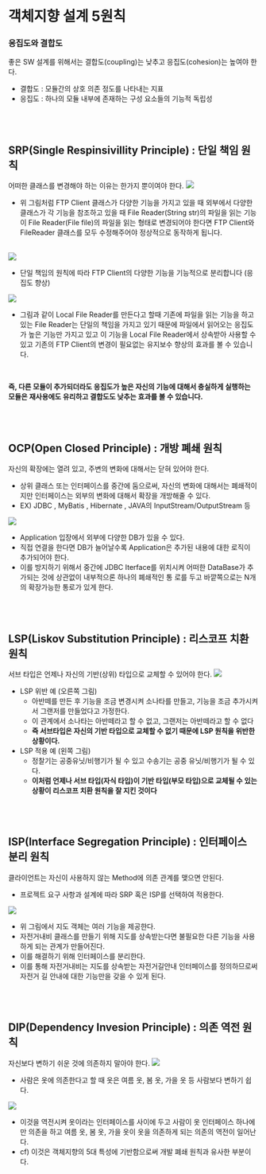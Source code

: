 # 객체지향 설계 5원칙 <SOLID>

### 응집도와 결합도
좋은 SW 설계를 위해서는 결합도(coupling)는 낮추고 응집도(cohesion)는 높여야 한다.

- 결합도 : 모듈간의  상호 의존 정도를 나타내는 지표
- 응집도 : 하나의 모듈 내부에 존재하는 구성 요소들의 기능적 독립성

<br><br>

## SRP(Single Respinsivillity Principle) : 단일 책임 원칙
어떠한 클래스를 변경해야 하는 이유는 한가지 뿐이여야 한다.
<img src="./img/SRP.PNG">
- 위 그림처럼 FTP Client 클래스가 다양한 기능을 가지고 있을 때 외부에서 다양한 클래스가 각 기능을 참조하고 있을 때 File Reader(String str)의 파일을 읽는 기능이 File Reader(File file)의 파일을 읽는 형태로 변경되어야 한다면 FTP Client와 FileReader 클래스를 모두 수정해주어야 정상적으로 동작하게 됩니다. 

<br>
 
<img src="./img/SRP2.PNG">

- 단일 책임의 원칙에 따라 FTP Client의 다양한 기능을 기능적으로 분리합니다 (응집도 향상)

<img src="./img/SRP3.PNG">

- 그림과 같이 Local File Reader를 만든다고 할때 기존에 파일을 읽는 기능을 하고 있는 File Reader는 단일의 책임을 가지고 있기 때문에 파일에서 읽어오는 응집도가 높은 기능만 가지고 있고 이 기능을 Local File Reader에서 상속받아 사용할 수 있고 기존의 FTP Client의 변경이 필요없는 유지보수 향상의 효과를 볼 수 있습니다.

<br>

**즉, 다른 모듈이 추가되더라도 응집도가 높은 자신의 기능에 대해서 충실하게 실행하는 모듈은 재사용에도 유리하고 결합도도 낮추는 효과를 볼 수 있습니다.**

<br><br>

## OCP(Open Closed Principle) : 개방 폐쇄 원칙
자신의 확장에는 열려 있고, 주변의 변화에 대해서는 닫혀 있어야 한다. 
- 상위 클래스 또는 인터페이스를 중간에 둠으로써, 자신의 변화에 대해서는 폐쇄적이지만 인터페이스는 외부의 변화에 대해서 확장을 개방해줄 수 있다.
- EX) JDBC , MyBatis , Hibernate , JAVA의 InputStream/OutputStream 등

<img src="./img/OCP.PNG">

- Application 입장에서 외부에 다양한 DB가 있을 수 있다.<br>
- 직접 연결을 한다면 DB가 늘어날수록 Application은 추가된 내용에 대한 로직이 추가되어야 한다.<br>
- 이를 방지하기 위해서 중간에 JDBC Iterface를 위치시켜 어떠한 DataBase가 추가되는 것에 상관없이 내부적으론 하나의 폐쇄적인 통 로를 두고 바깥쪽으로는 N개의 확장가능한 통로가 있게 한다.



<br><br>

## LSP(Liskov Substitution Principle) : 리스코프 치환 원칙
서브 타입은 언제나 자신의 기반(상위) 타입으로 교체할 수 있어야 한다.
<img src="./img/LSP.PNG">
- LSP 위반 예 (오른쪽 그림) 
  - 아반떼를 만든 후 기능을 조금 변경시켜 소나타를 만들고, 기능을 조금 추가시켜서 그랜저를 만들었다고 가정한다.
  - 이 관계에서 소나타는 아반떼라고 할 수 없고, 그랜저는 아반떼라고 할 수 없다
  - **즉 서브타입은 자신의 기반 타입으로 교체할 수 없기 때문에 LSP 원칙을 위반한 상황이다.**
- LSP 적용 예 (왼쪽 그림)
  - 정찰기는 공중유닛/비행기가 될 수 있고 수송기는 공중 유닛/비행기가 될 수 있다.
  - **이처럼 언제나 서브 타입(자식 타입)이 기반 타입(부모 타입)으로 교체될 수 있는 상황이 리스코프 치환 원칙을 잘 지킨 것이다**
  
<br><br>

## ISP(Interface Segregation Principle) : 인터페이스 분리 원칙
클라이언트는 자신이 사용하지 않는 Method에 의존 관계를 맺으면 안된다.<br>
- 프로젝트 요구 사항과 설계에 따라 SRP 혹은 ISP를 선택하여 적용한다.

<img src="./img/ISP.PNG">

- 위 그림에서 지도 객체는 여러 기능을 제공한다.<br>
- 자전거내비 클래스를 만들기 위해 지도를 상속받는다면 불필요한 다른 기능을 사용하게 되는 관계가 만들어진다. <br>
- 이를 해결하기 위해 인터페이스를 분리한다. <br>
- 이를 통해 자전거내비는 지도를 상속받는 자전거길안내 인터페이스를 정의하므로써 자전거 길 안내에 대한 기능만을 갖을 수 있게 된다.


<br><br>

## DIP(Dependency Invesion Principle) : 의존 역전 원칙
자신보다 변하기 쉬운 것에 의존하지 말아야 한다.
<img src="./img/DIP.PNG">

- 사람은 옷에 의존한다고 할 때 옷은 여름 옷, 봄 옷, 가을 옷 등 사람보다 변하기 쉽다.

<img src="./img/DIP2.PNG">

- 이것을 역전시켜 옷이라는 인터페이스를 사이에 두고 사람이 옷 인터페이스 하나에만 의존을 하고 여름 옷, 봄 옷, 가을 옷이 옷을 의존하게 되는 의존의 역전이 일어난다.<br>
- cf) 이것은 객체지향의 5대 특성에 기반함으로써 개발 폐쇄 원칙과 유사한 부분이다.


